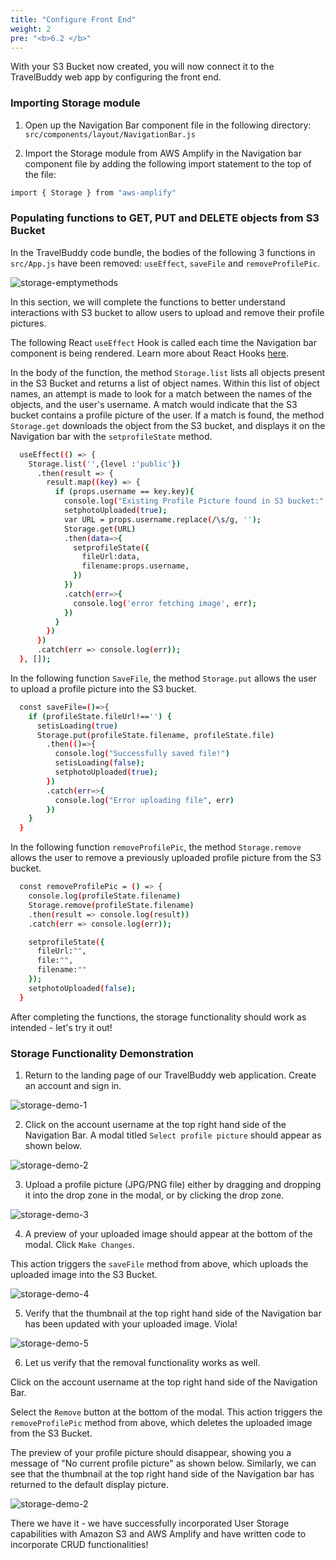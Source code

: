```yaml
---
title: "Configure Front End"
weight: 2
pre: "<b>6.2 </b>"
---
```


With your S3 Bucket now created, you will now connect it to the TravelBuddy web app by configuring the front end.

### Importing Storage module

1. Open up the Navigation Bar component file in the following directory: `src/components/layout/NavigationBar.js`

2. Import the Storage module from AWS Amplify in the Navigation bar component file by adding the following import statement to the top of the file:

```bash
import { Storage } from "aws-amplify"
```

### Populating functions to GET, PUT and DELETE objects from S3 Bucket

In the TravelBuddy code bundle, the bodies of the following 3 functions in `src/App.js` have been removed: `useEffect`, `saveFile` and `removeProfilePic`. 

![storage-emptymethods](../images/storage-emptymethods.png)


In this section, we will complete the functions to better understand interactions with S3 bucket to allow users to upload and remove their profile pictures. 

The following React `useEffect` Hook is called each time the Navigation bar component is being rendered. Learn more about React Hooks [here](https://reactjs.org/docs/hooks-effect.html).

In the body of the function, the method `Storage.list` lists all objects present in the S3 Bucket and returns a list of object names. Within this list of object names, an attempt is made to look for a match between the names of the objects, and the user's username. A match would indicate that the S3 bucket contains a profile picture of the user. 
If a match is found, the method `Storage.get` downloads the object from the S3 bucket, and displays it on the Navigation bar with the `setprofileState` method.

```bash
  useEffect(() => {
    Storage.list('',{level :'public'})
      .then(result => {
        result.map((key) => {
          if (props.username == key.key){
            console.log("Existing Profile Picture found in S3 bucket:", key.key);
            setphotoUploaded(true);
            var URL = props.username.replace(/\s/g, ''); 
            Storage.get(URL)
            .then(data=>{
              setprofileState({
                fileUrl:data,
                filename:props.username,
              })
            })
            .catch(err=>{
              console.log('error fetching image', err);
            })
          }
        })
      })
      .catch(err => console.log(err));
  }, []);
  ```

In the following function `SaveFile`, the method `Storage.put` allows the user to upload a profile picture into the S3 bucket.

```bash
  const saveFile=()=>{
    if (profileState.fileUrl!=='') {
      setisLoading(true)
      Storage.put(profileState.filename, profileState.file)
        .then(()=>{
          console.log("Successfully saved file!")
          setisLoading(false);
          setphotoUploaded(true);
        })
        .catch(err=>{
          console.log("Error uploading file", err)
        })
    }
  }
```

In the following function `removeProfilePic`, the method `Storage.remove` allows the user to remove a previously uploaded profile picture from the S3 bucket.

```bash
  const removeProfilePic = () => {
    console.log(profileState.filename)
    Storage.remove(profileState.filename)
    .then(result => console.log(result))
    .catch(err => console.log(err));

    setprofileState({
      fileUrl:"",
      file:"",
      filename:""
    });
    setphotoUploaded(false);
  }
```

After completing the functions, the storage functionality should work as intended - let's try it out! 

### Storage Functionality Demonstration

1. Return to the landing page of our TravelBuddy web application. Create an account and sign in. 

![storage-demo-1](../images/storage-demo-1.png)

2. Click on the account username at the top right hand side of the Navigation Bar. A modal titled `Select profile picture` should appear as shown below. 

![storage-demo-2](../images/storage-demo-2.png)

3. Upload a profile picture (JPG/PNG file) either by dragging and dropping it into the drop zone in the modal, or by clicking the drop zone.

![storage-demo-3](../images/storage-demo-3.png)

4. A preview of your uploaded image should appear at the bottom of the modal. Click `Make Changes`. 

This action triggers the `saveFile` method from above, which uploads the uploaded image into the S3 Bucket. 

![storage-demo-4](../images/storage-demo-4.png)

5. Verify that the thumbnail at the top right hand side of the Navigation bar has been updated with your uploaded image. Viola!

![storage-demo-5](../images/storage-demo-5.png)

6. Let us verify that the removal functionality works as well. 

Click on the account username at the top right hand side of the Navigation Bar. 

Select the `Remove` button at the bottom of the modal. This action triggers the `removeProfilePic` method from above, which deletes the uploaded image from the S3 Bucket. 

The preview of your profile picture should disappear, showing you a message of "No current profile picture" as shown below. Similarly, we can see that the thumbnail at the top right hand side of the Navigation bar has returned to the default display picture.

![storage-demo-2](../images/storage-demo-2.png)

There we have it - we have successfully incorporated User Storage capabilities with Amazon S3 and AWS Amplify and have written code to incorporate CRUD functionalities! 

<!-- 
{{% options "Option A:I have deployed with containers:./query_api/cloud9.html" "Option B:I have deployed with ElasticBeanstalk:./query_api/eclipse_eb.html" %}} -->
